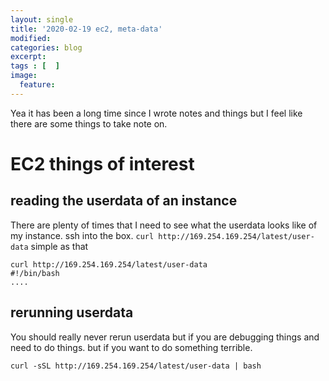 ```yaml
---
layout: single
title: '2020-02-19 ec2, meta-data'
modified:
categories: blog
excerpt:
tags : [  ]
image:
  feature:
---
```

Yea it has been a long time since I wrote notes and things but I feel like there are some things to take note on.  

# EC2 things of interest
## reading the userdata of an instance   
There are plenty of times that I need to see what the userdata looks like of my instance.
ssh into the box.
`curl http://169.254.169.254/latest/user-data`  simple as that
```
curl http://169.254.169.254/latest/user-data
#!/bin/bash
....
```
## rerunning userdata  
You should really never rerun userdata but if you are debugging things and need to do things.
but if you want to do something terrible.  
```
curl -sSL http://169.254.169.254/latest/user-data | bash
```